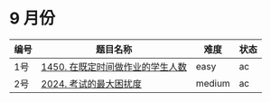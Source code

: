 # 9 月份

**编号**|**题目名称**|**难度**|**状态**
--------|------------|--------|--------
1号|[1450. 在既定时间做作业的学生人数](./第1题%201450.%20在既定时间做作业的学生人数)|easy|ac
2号|[2024. 考试的最大困扰度](./第2题%202024.%20考试的最大困扰度)|medium|ac
